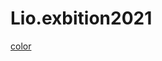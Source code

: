# Lio.exbition2021

[color](https://liotsubokawa.github.io/Lio.exbition2021/firstpage/firstpage.html)
